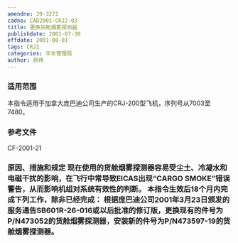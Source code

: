 ```yaml
---
amendno: 39-3271  
cadno: CAD2001-CRJ2-03  
title: 更换货舱烟雾探测器  
publishdate: 2001-07-30  
effdate: 2001-08-01  
tags: CRJ2  
categories: 华东管理局  
author: 郝炜  
---
```

  
### 适用范围  
本指令适用于加拿大庞巴迪公司生产的CRJ-200型飞机，序列号从7003至7480。  
  
<!--more-->  
### 参考文件  
CF-2001-21  
  
### 原因、措施和规定 现在使用的货舱烟雾探测器容易受尘土、冷凝水和电磁干扰的影响，在飞行中常导致EICAS出现“CARGO SMOKE”错误警告，从而影响机组对系统有效性的判断。 本指令生效后18个月内完成下列工作，除非已经完成： 根据庞巴迪公司2001年3月23日颁发的服务通告SB601R-26-016或以后批准的修订版，更换现有的件号为P/N473052的货舱烟雾探测器，安装新的件号为P/N473597-19的货舱烟雾探测器。  
